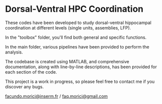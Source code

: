 # Dorsal-Ventral HPC Coordination

These codes have been developed to study dorsal-ventral hippocampal coordination at different levels (single units, assemblies, LFP).

In the "toolbox" folder, you'll find both general and specific functions.

In the main folder, various pipelines have been provided to perform the analysis.

The codebase is created using MATLAB, and comprehensive documentation, along with line-by-line descriptions, has been provided for each section of the code.

This project is a work in progress, so please feel free to contact me if you discover any bugs.

facundo.morici@inserm.fr / faq.morici@gmail.com
